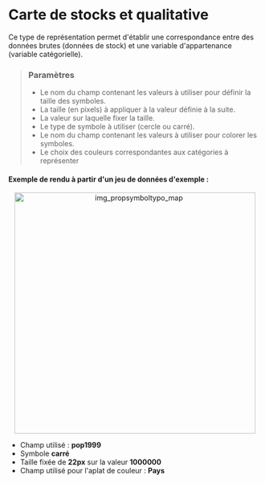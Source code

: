 # Carte de stocks et qualitative

Ce type de représentation permet d'établir une correspondance entre des données brutes (données de stock) et une variable d'appartenance (variable catégorielle).


> ### Paramètres
> * Le nom du champ contenant les valeurs à utiliser pour définir la taille des symboles.
> * La taille (en pixels) à appliquer à la valeur définie à la suite.
> * La valeur sur laquelle fixer la taille.
> * Le type de symbole à utiliser (cercle ou carré).
> * Le nom du champ contenant les valeurs à utiliser pour colorer les symboles.
> * Le choix des couleurs correspondantes aux catégories à représenter


#### Exemple de rendu à partir d'un jeu de données d'exemple :

<p style="text-align: center;">
<img src="/img/propsymboltypo_map.png" alt="img_propsymboltypo_map" style="width: 480px;"/>
</p>

- Champ utilisé : **pop1999**
- Symbole **carré**
- Taille fixée de **22px** sur la valeur **1000000**
- Champ utilisé pour l'aplat de couleur : **Pays**

